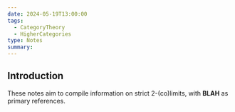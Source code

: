 ```yaml
---
date: 2024-05-19T13:00:00
tags:
  - CategoryTheory
  - HigherCategories
type: Notes
summary:
---
```

## Introduction
These notes aim to compile information on strict 2-(co)limits, with **BLAH** as primary references.
